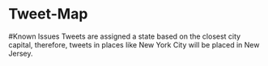 # Tweet-Map

#Known Issues
Tweets are assigned a state based on the closest city capital, therefore, tweets in places like New York City will be placed in New Jersey. 
